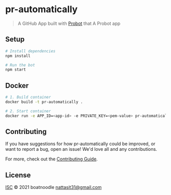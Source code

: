 # pr-automatically

> A GitHub App built with [Probot](https://github.com/probot/probot) that A Probot app

## Setup

```sh
# Install dependencies
npm install

# Run the bot
npm start
```

## Docker

```sh
# 1. Build container
docker build -t pr-automatically .

# 2. Start container
docker run -e APP_ID=<app-id> -e PRIVATE_KEY=<pem-value> pr-automatically
```

## Contributing

If you have suggestions for how pr-automatically could be improved, or want to report a bug, open an issue! We'd love all and any contributions.

For more, check out the [Contributing Guide](CONTRIBUTING.md).

## License

[ISC](LICENSE) © 2021 boatnoodle <nattasit31@gmail.com>
